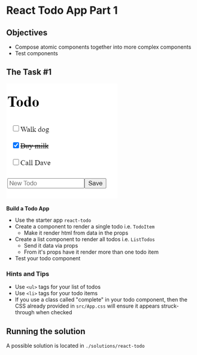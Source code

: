 # React Todo App Part 1

## Objectives

- Compose atomic components together into more complex components
- Test components

## The Task #1

![todo app](./todo.png)

**Build a Todo App**

- Use the starter app `react-todo`
- Create a component to render a single todo i.e. `TodoItem`
    - Make it render html from data in the props
- Create a list component to render all todos i.e. `ListTodos`
    - Send it data via props
    - From it's props have it render more than one todo item
- Test your todo component

### Hints and Tips

- Use `<ul>` tags for your list of todos
- Use `<li>` tags for your todo items
- If you use a class called "complete" in your todo component, then the CSS already provided in `src/App.css` will ensure it appears struck-through when checked

## Running the solution

A possible solution is located in `./solutions/react-todo`
